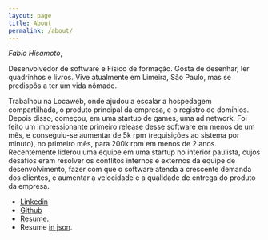 ```yaml
---
layout: page
title: About
permalink: /about/
---
```


*Fabio Hisamoto*,

Desenvolvedor de software e Físico de formação. Gosta de desenhar, ler quadrinhos e livros. Vive atualmente em Limeira, São Paulo, mas se predispôs a ter um vida nômade.

Trabalhou na Locaweb, onde ajudou a escalar a hospedagem compartilhada, o produto principal da empresa, e o registro de domínios. Depois disso, começou, em uma startup de games, uma ad network. Foi feito um impressionante primeiro release desse software em menos de um mês, e conseguiu-se aumentar de 5k rpm (requisições ao sistema por minuto), no primeiro mês, para 200k rpm em menos de 2 anos. Recentemente liderou uma equipe em uma startup no interior paulista, cujos desafios eram resolver os conflitos internos e externos da equipe de desenvolvimento, fazer com que o software atenda a crescente demanda dos clientes, e aumentar a velocidade e a qualidade de entrega do produto da empresa.

- [Linkedin](https://www.linkedin.com/in/fhisamoto)
- [Github](https://github.com/fhisamoto)
- [Resume](/resume).
- Resume [in json](/data/cv.json).